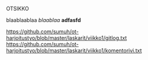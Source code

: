 OTSIKKO

blaablaablaa
*blaablaa*
__adfasfd__

https://github.com/sumuh/ot-harjoitustyo/blob/master/laskarit/viikko1/gitlog.txt
https://github.com/sumuh/ot-harjoitustyo/blob/master/laskarit/viikko1/komentorivi.txt
